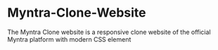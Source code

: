 # Myntra-Clone-Website

The Myntra Clone website is a responsive clone website of
the official Myntra platform with modern CSS element
